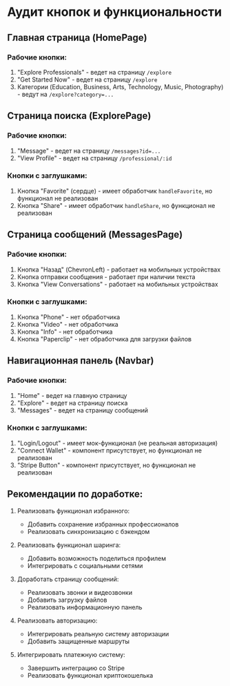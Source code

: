 # Аудит кнопок и функциональности

## Главная страница (HomePage)

### Рабочие кнопки:
1. "Explore Professionals" - ведет на страницу `/explore`
2. "Get Started Now" - ведет на страницу `/explore`
3. Категории (Education, Business, Arts, Technology, Music, Photography) - ведут на `/explore?category=...`

## Страница поиска (ExplorePage)

### Рабочие кнопки:
1. "Message" - ведет на страницу `/messages?id=...`
2. "View Profile" - ведет на страницу `/professional/:id`

### Кнопки с заглушками:
1. Кнопка "Favorite" (сердце) - имеет обработчик `handleFavorite`, но функционал не реализован
2. Кнопка "Share" - имеет обработчик `handleShare`, но функционал не реализован

## Страница сообщений (MessagesPage)

### Рабочие кнопки:
1. Кнопка "Назад" (ChevronLeft) - работает на мобильных устройствах
2. Кнопка отправки сообщения - работает при наличии текста
3. Кнопка "View Conversations" - работает на мобильных устройствах

### Кнопки с заглушками:
1. Кнопка "Phone" - нет обработчика
2. Кнопка "Video" - нет обработчика
3. Кнопка "Info" - нет обработчика
4. Кнопка "Paperclip" - нет обработчика для загрузки файлов

## Навигационная панель (Navbar)

### Рабочие кнопки:
1. "Home" - ведет на главную страницу
2. "Explore" - ведет на страницу поиска
3. "Messages" - ведет на страницу сообщений

### Кнопки с заглушками:
1. "Login/Logout" - имеет мок-функционал (не реальная авторизация)
2. "Connect Wallet" - компонент присутствует, но функционал не реализован
3. "Stripe Button" - компонент присутствует, но функционал не реализован

## Рекомендации по доработке:

1. Реализовать функционал избранного:
   - Добавить сохранение избранных профессионалов
   - Реализовать синхронизацию с бэкендом

2. Реализовать функционал шаринга:
   - Добавить возможность поделиться профилем
   - Интегрировать с социальными сетями

3. Доработать страницу сообщений:
   - Реализовать звонки и видеозвонки
   - Добавить загрузку файлов
   - Реализовать информационную панель

4. Реализовать авторизацию:
   - Интегрировать реальную систему авторизации
   - Добавить защищенные маршруты

5. Интегрировать платежную систему:
   - Завершить интеграцию со Stripe
   - Реализовать функционал криптокошелька 
